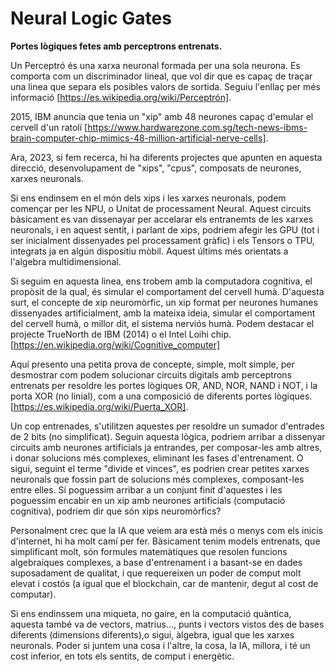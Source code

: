 # Neural Logic Gates
**Portes lògiques fetes amb perceptrons entrenats.**

Un Perceptró és una xarxa neuronal formada per una sola neurona. Es comporta com un discriminador lineal, que vol dir que es capaç de traçar una linea que separa els posibles valors de sortida. Seguiu l'enllaç per més informació [https://es.wikipedia.org/wiki/Perceptrón].

2015, IBM anuncia que tenia un "xip" amb 48 neurones capaç d'emular el cervell d'un ratolí [https://www.hardwarezone.com.sg/tech-news-ibms-brain-computer-chip-mimics-48-million-artificial-nerve-cells].

Ara, 2023, si fem recerca, hi ha diferents projectes que apunten en aquesta direcció, desenvolupament de "xips", "cpus", composats de neurones, xarxes neuronals.

Si ens endinsem en el món dels xips i les xarxes neuronals, podem començar per les NPU, o Unitat de processament Neural. Aquest circuits bàsicament es van dissenayar per accelarar els entranemts de les xarxes neuronals, i en aquest sentit, i parlant de xips, podriem afegir les GPU (tot i ser inicialment dissenyades pel processament gràfic) i els Tensors o TPU, integrats ja en algún dispositiu mòbil. Aquest últims més orientats a l'algebra multidimensional.

Si seguim en aquesta linea, ens trobem amb la computadora cognitiva, el propòsit de la qual, és simular el comportament del cervell humà. D'aquesta surt, el concepte de xip neuromòrfic, un xip format per neurones humanes dissenyades artificialment, amb la mateixa ideia, simular el comportament del cervell humà, o millor dit, el sistema nerviós humà. Podem destacar el projecte TrueNorth de IBM (2014) o el Intel Loihi chip. [https://en.wikipedia.org/wiki/Cognitive_computer]



Aquí presento una petita prova de concepte, simple, molt simple, per desmostrar com podem solucionar circuits digitals amb perceptrons entrenats per resoldre les portes lògiques OR, AND, NOR, NAND i NOT, i la porta XOR (no linial), com a una composició de diferents portes lògiques. [https://es.wikipedia.org/wiki/Puerta_XOR].

Un cop entrenades, s'utilitzen aquestes per resoldre un sumador d'entrades de 2 bits (no simplificat). Seguin aquesta lògica, podriem arribar a dissenyar circuits amb neurones artificials ja entrandes, per composar-les amb altres, i donar solucions més complexes, eliminant les fases d'entrenament. O sigui, seguint el terme "divide et vinces", es podrien crear petites xarxes neuronals que fossin part de solucions més complexes, composant-les entre elles. Si poguessim arribar a un conjunt finit d'aquestes i les poguessim encabir en un xip amb neurones artificials (computació cognitiva), podriem dir que són xips neuromòrfics?

Personalment crec que la IA que veiem ara està més o menys com els inicis d'internet, hi ha molt camí per fer. Bàsicament tenim models entrenats, que simplificant molt, són formules matemàtiques que resolen funcions algebraiques complexes, a base d'entrenament i a basant-se en dades suposadament de qualitat, i que requereixen un poder de comput molt elevat i costós (a igual que el blockchain, car de mantenir, degut al cost de computar).

Si ens endinssem una miqueta, no gaire, en la computació quàntica, aquesta també va de vectors, matrius..., punts i vectors vistos des de bases diferents (dimensions diferents),o sigui, àlgebra, igual que les xarxes neuronals. Poder si juntem una cosa i l'altre, la cosa, la IA, millora, i té un cost inferior, en tots els sentits, de comput i energètic.


